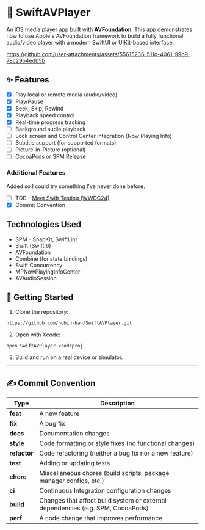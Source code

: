 # 🎵 SwiftAVPlayer

An iOS media player app built with **AVFoundation**. This app demonstrates how to use Apple's AVFoundation framework to build a fully functional audio/video player with a modern SwiftUI or UIKit-based interface.

https://github.com/user-attachments/assets/55615236-511d-4061-99b9-78c29b4edb5b


## ✨ Features

- [x] Play local or remote media (audio/video)
- [x] Play/Pause
- [x] Seek, Skip, Rewind
- [x] Playback speed control
- [x] Real-time progress tracking
- [ ] Background audio playback
- [ ] Lock screen and Control Center integration (Now Playing Info)
- [ ] Subtitle support (for supported formats)
- [ ] Picture-in-Picture (optional)
- [ ] CocoaPods or SPM Release

### Additional Features
Added so I could try something I’ve never done before.
- [ ] TDD - [Meet Swift Testing (WWDC24)](https://developer.apple.com/videos/play/wwdc2024/10179)
- [x] Commit Convention

## Technologies Used

- SPM - SnapKit, SwiftLint
- Swift (Swift 6)
- AVFoundation
- Combine (for state bindings)
- Swift Concurrency
- MPNowPlayingInfoCenter
- AVAudioSession


## 🚀 Getting Started

1. Clone the repository:

```bash
https://github.com/hobin-han/SwiftAVPlayer.git
```

2. Open with Xcode:

```
open SwiftAVPlayer.xcodeproj
```

3. Build and run on a real device or simulator.

---

## ✍️ Commit Convention
| Type         | Description                                                                     |
| ------------ | ------------------------------------------------------------------------------- |
| **feat**     | A new feature                                                                   |
| **fix**      | A bug fix                                                                       |
| **docs**     | Documentation changes                                                           |
| **style**    | Code formatting or style fixes (no functional changes)                          |
| **refactor** | Code refactoring (neither a bug fix nor a new feature)                          |
| **test**     | Adding or updating tests                                                        |
| **chore**    | Miscellaneous chores (build scripts, package manager configs, etc.)             |
| **ci**       | Continuous Integration configuration changes                                    |
| **build**    | Changes that affect build system or external dependencies (e.g. SPM, CocoaPods) |
| **perf**     | A code change that improves performance                                         |
